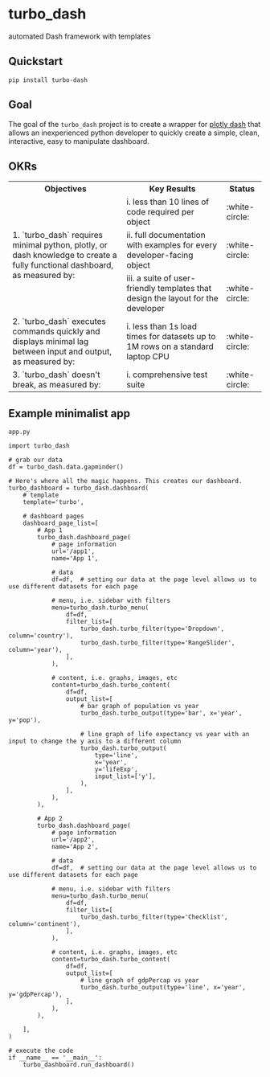 # turbo_dash
automated Dash framework with templates

## Quickstart
`pip install turbo-dash`

## Goal
The goal of the `turbo_dash` project is to create a wrapper for [plotly dash](https://plotly.com/dash/) that allows an 
inexperienced python developer to quickly create a simple, clean, interactive, easy to manipulate dashboard.

## OKRs
<table>
    <tbody>
        <tr>
            <th>Objectives</th>
            <th>Key Results</th>
            <th>Status</th>
        </tr>
        <tr>
            <td rowspan="3">
                1. `turbo_dash` requires minimal python, plotly, or dash knowledge to create a fully functional 
                dashboard, as measured by:
            </td>
            <td>i. less than 10 lines of code required per object</td>
            <td>:white-circle:</td>
        </tr>
        <tr>
            <td>ii. full documentation with examples for every developer-facing object</td>
            <td>:white-circle:</td>
        </tr>
        <tr>
            <td>iii. a suite of user-friendly templates that design the layout for the developer</td>
            <td>:white-circle:</td>
        </tr>
        <tr>
            <td>
                2. `turbo_dash` executes commands quickly and displays minimal lag between 
                input and output, as measured by:
            </td>
            <td>i. less than 1s load times for datasets up to 1M rows on a standard laptop CPU</td>
            <td>:white-circle:</td>
        </tr>
        <tr>
            <td>3. `turbo_dash` doesn't break, as measured by:</td>
            <td>i. comprehensive test suite</td>
            <td>:white-circle:</td>
        </tr>
    </tbody>
</table>

## Example minimalist app
`app.py`
```
import turbo_dash

# grab our data
df = turbo_dash.data.gapminder()

# Here's where all the magic happens. This creates our dashboard.
turbo_dashboard = turbo_dash.dashboard(
    # template
    template='turbo',

    # dashboard pages
    dashboard_page_list=[
        # App 1
        turbo_dash.dashboard_page(
            # page information
            url='/app1',
            name='App 1',

            # data
            df=df,  # setting our data at the page level allows us to use different datasets for each page

            # menu, i.e. sidebar with filters
            menu=turbo_dash.turbo_menu(
                df=df,
                filter_list=[
                    turbo_dash.turbo_filter(type='Dropdown', column='country'),
                    turbo_dash.turbo_filter(type='RangeSlider', column='year'),
                ],
            ),

            # content, i.e. graphs, images, etc
            content=turbo_dash.turbo_content(
                df=df,
                output_list=[
                    # bar graph of population vs year
                    turbo_dash.turbo_output(type='bar', x='year', y='pop'),

                    # line graph of life expectancy vs year with an input to change the y axis to a different column
                    turbo_dash.turbo_output(
                        type='line',
                        x='year',
                        y='lifeExp',
                        input_list=['y'],
                    ),
                ],
            ),
        ),

        # App 2
        turbo_dash.dashboard_page(
            # page information
            url='/app2',
            name='App 2',

            # data
            df=df,  # setting our data at the page level allows us to use different datasets for each page

            # menu, i.e. sidebar with filters
            menu=turbo_dash.turbo_menu(
                df=df,
                filter_list=[
                    turbo_dash.turbo_filter(type='Checklist', column='continent'),
                ],
            ),

            # content, i.e. graphs, images, etc
            content=turbo_dash.turbo_content(
                df=df,
                output_list=[
                    # line graph of gdpPercap vs year
                    turbo_dash.turbo_output(type='line', x='year', y='gdpPercap'),
                ],
            ),
        ),

    ],
)

# execute the code
if __name__ == '__main__':
    turbo_dashboard.run_dashboard()
```
